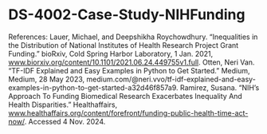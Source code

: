 # DS-4002-Case-Study-NIHFunding

References:
Lauer, Michael, and Deepshikha Roychowdhury. “Inequalities in the Distribution of National Institutes of Health Research Project Grant Funding.” bioRxiv, Cold Spring Harbor Laboratory, 1 Jan. 2021, www.biorxiv.org/content/10.1101/2021.06.24.449755v1.full. 
Otten, Neri Van. “TF-IDF Explained and Easy Examples in Python to Get Started.” Medium, Medium, 28 May 2023, medium.com/@neri.vvo/tf-idf-explained-and-easy-examples-in-python-to-get-started-a32d46f857a9. 
Ramirez, Susana. “NIH’s Approach To Funding Biomedical Research Exacerbates Inequality And Health Disparities.” Healthaffairs, www.healthaffairs.org/content/forefront/funding-public-health-time-act-now/. Accessed 4 Nov. 2024. 
